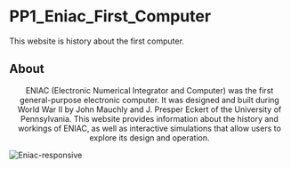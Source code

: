 # PP1_Eniac_First_Computer
This website is history about the first computer.


## About

<p align="center">ENIAC (Electronic Numerical Integrator and Computer) was the first general-purpose electronic computer. It was designed and built during World War II by John Mauchly and J. Presper Eckert of the University of Pennsylvania.
This website provides information about the history and workings of ENIAC, as well as interactive simulations that allow users to explore its design and operation.</p>



![Eniac-responsive](https://user-images.githubusercontent.com/128285446/231278408-6f358bf1-0c8b-4898-88d5-c3178d3e766c.jpeg)
